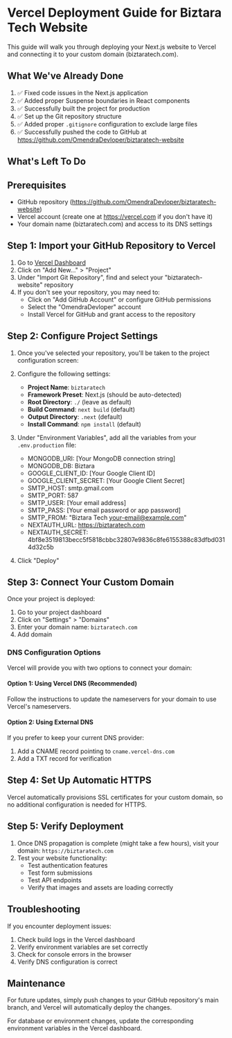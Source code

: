 # Vercel Deployment Guide for Biztara Tech Website

This guide will walk you through deploying your Next.js website to Vercel and connecting it to your custom domain (biztaratech.com).

## What We've Already Done

1. ✅ Fixed code issues in the Next.js application
2. ✅ Added proper Suspense boundaries in React components
3. ✅ Successfully built the project for production
4. ✅ Set up the Git repository structure
5. ✅ Added proper `.gitignore` configuration to exclude large files
6. ✅ Successfully pushed the code to GitHub at https://github.com/OmendraDevloper/biztaratech-website

## What's Left To Do

## Prerequisites

- GitHub repository (https://github.com/OmendraDevloper/biztaratech-website)
- Vercel account (create one at https://vercel.com if you don't have it)
- Your domain name (biztaratech.com) and access to its DNS settings

## Step 1: Import your GitHub Repository to Vercel

1. Go to [Vercel Dashboard](https://vercel.com/dashboard)
2. Click on "Add New..." > "Project"
3. Under "Import Git Repository", find and select your "biztaratech-website" repository
4. If you don't see your repository, you may need to:
   - Click on "Add GitHub Account" or configure GitHub permissions
   - Select the "OmendraDevloper" account
   - Install Vercel for GitHub and grant access to the repository

## Step 2: Configure Project Settings

1. Once you've selected your repository, you'll be taken to the project configuration screen:

2. Configure the following settings:
   - **Project Name**: `biztaratech`
   - **Framework Preset**: Next.js (should be auto-detected)
   - **Root Directory**: `./` (leave as default)
   - **Build Command**: `next build` (default)
   - **Output Directory**: `.next` (default)
   - **Install Command**: `npm install` (default)

3. Under "Environment Variables", add all the variables from your `.env.production` file:
   - MONGODB_URI: [Your MongoDB connection string]
   - MONGODB_DB: Biztara
   - GOOGLE_CLIENT_ID: [Your Google Client ID]
   - GOOGLE_CLIENT_SECRET: [Your Google Client Secret]
   - SMTP_HOST: smtp.gmail.com
   - SMTP_PORT: 587
   - SMTP_USER: [Your email address]
   - SMTP_PASS: [Your email password or app password]
   - SMTP_FROM: "Biztara Tech <your-email@example.com>"
   - NEXTAUTH_URL: https://biztaratech.com
   - NEXTAUTH_SECRET: 4bf8e3519813becc5f5818cbbc32807e9836c8fe6155388c83dfbd0314d32c5b

4. Click "Deploy"

## Step 3: Connect Your Custom Domain

Once your project is deployed:

1. Go to your project dashboard
2. Click on "Settings" > "Domains"
3. Enter your domain name: `biztaratech.com`
4. Add domain

### DNS Configuration Options

Vercel will provide you with two options to connect your domain:

#### Option 1: Using Vercel DNS (Recommended)
Follow the instructions to update the nameservers for your domain to use Vercel's nameservers.

#### Option 2: Using External DNS
If you prefer to keep your current DNS provider:
1. Add a CNAME record pointing to `cname.vercel-dns.com`
2. Add a TXT record for verification

## Step 4: Set Up Automatic HTTPS

Vercel automatically provisions SSL certificates for your custom domain, so no additional configuration is needed for HTTPS.

## Step 5: Verify Deployment

1. Once DNS propagation is complete (might take a few hours), visit your domain: `https://biztaratech.com`
2. Test your website functionality:
   - Test authentication features
   - Test form submissions
   - Test API endpoints
   - Verify that images and assets are loading correctly

## Troubleshooting

If you encounter deployment issues:

1. Check build logs in the Vercel dashboard
2. Verify environment variables are set correctly
3. Check for console errors in the browser
4. Verify DNS configuration is correct

## Maintenance

For future updates, simply push changes to your GitHub repository's main branch, and Vercel will automatically deploy the changes.

For database or environment changes, update the corresponding environment variables in the Vercel dashboard.
